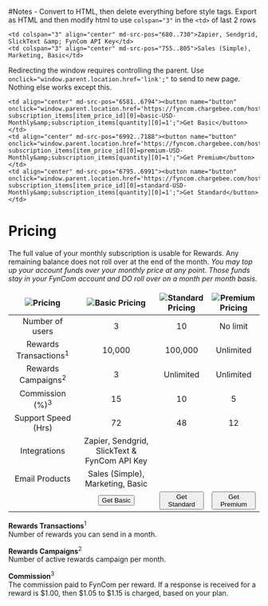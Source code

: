 #Notes - Convert to HTML, then delete everything before style tags.
Export as HTML and then modify html to use `colspan="3"` in the `<td>` of last 2 rows
```
<td colspan="3" align="center" md-src-pos="680..730">Zapier, Sendgrid, SlickText &amp; FynCom API Key</td>
<td colspan="3" align="center" md-src-pos="755..805">Sales (Simple), Marketing, Basic</td>
```
Redirecting the window requires controlling the parent. Use `onclick="window.parent.location.href='link';"` to send to new page. Nothing else works except this.
```
<td align="center" md-src-pos="6581..6794"><button name="button" onclick="window.parent.location.href='https://fyncom.chargebee.com/hosted_pages/checkout?subscription_items[item_price_id][0]=basic-USD-Monthly&amp;subscription_items[quantity][0]=1';">Get Basic</button></td>
<td align="center" md-src-pos="6992..7188"><button name="button" onclick="window.parent.location.href='https://fyncom.chargebee.com/hosted_pages/checkout?subscription_items[item_price_id][0]=premium-USD-Monthly&amp;subscription_items[quantity][0]=1';">Get Premium</button></td>
<td align="center" md-src-pos="6795..6991"><button name="button" onclick="window.parent.location.href='https://fyncom.chargebee.com/hosted_pages/checkout?subscription_items[item_price_id][0]=standard-USD-Monthly&amp;subscription_items[quantity][0]=1';">Get Standard</button></td>
```

<style>
 th {
     border-right:hidden!important;
     border-left:hidden!important;
     border-top:hidden!important;
 }
 tr {
    border-left:5px gray;
 }
</style>

# Pricing
The full value of your monthly subscription is usable for Rewards. Any remaining balance does not roll over at the end of the month.
_You may top up your account funds over your monthly price at any point. Those funds stay in your FynCom account and DO roll over on a month per month basis._

| ![Pricing](https://fyncom-static-files.s3.us-west-1.amazonaws.com/pricing/Pricing+Graphic+A1.png) |                                                        ![Basic Pricing](https://fyncom-static-files.s3.us-west-1.amazonaws.com/pricing/Pricing+Basic+A2.png)                                                        |                                             ![Standard Pricing](https://fyncom-static-files.s3.us-west-1.amazonaws.com/pricing/Pricing+Standard+A3.png)                                              |                                             ![Premium Pricing](https://fyncom-static-files.s3.us-west-1.amazonaws.com/pricing/Pricing+Premium+A4.png)                                              |
|:-------------------------------------------------------------------------------------------------:|:-------------------------------------------------------------------------------------------------------------------------------------------------------------------------------------------------------------------:|:----------------------------------------------------------------------------------------------------------------------------------------------------------------------------------------------------:|:--------------------------------------------------------------------------------------------------------------------------------------------------------------------------------------------------:|
|                                          Number of users                                          |                                                                                                          3                                                                                                          |                                                                                                  10                                                                                                  |                                                                                              No limit                                                                                              |
|                                 Rewards Transactions<sup>1</sup>                                  |                                                                                                       10,000                                                                                                        |                                                                                               100,000                                                                                                |                                                                                             Unlimited                                                                                              |
|                                   Rewards Campaigns<sup>2</sup>                                   |                                                                                                          3                                                                                                          |                                                                                              Unlimited                                                                                               |                                                                                             Unlimited                                                                                              |
|                                    Commission (%)<sup>3</sup>                                     |                                                                                                         15                                                                                                          |                                                                                                  10                                                                                                  |                                                                                                 5                                                                                                  |
|                                        Support Speed (Hrs)                                        |                                                                                                         72                                                                                                          |                                                                                                  48                                                                                                  |                                                                                                 12                                                                                                 |
|                                           Integrations                                            |                                                                                    Zapier, Sendgrid, SlickText & FynCom API Key                                                                                     |
|                                          Email Products                                           |                                              Sales (Simple), Marketing, Basic                                                                                                                                       |
|                                                                                                   | <button name="button" onclick="https://fyncom.chargebee.com/hosted_pages/checkout?subscription_items[item_price_id][0]=basic-USD-Monthly&subscription_items[quantity][0]=1"  formtarget="_blank">Get Basic</button> | <button name="button" onclick="https://fyncom.chargebee.com/hosted_pages/checkout?subscription_items[item_price_id][0]=standard-USD-Monthly&subscription_items[quantity][0]=1">Get Standard</button> | <button name="button" onclick="https://fyncom.chargebee.com/hosted_pages/checkout?subscription_items[item_price_id][0]=premium-USD-Monthly&subscription_items[quantity][0]=1">Get Premium</button> |


**Rewards Transactions**<sup>1</sup> <br>
Number of rewards you can send in a month.

**Rewards Campaigns**<sup>2</sup> <br>
Number of active rewards campaign per month.

**Commission**<sup>3</sup> <br>
The commission paid to FynCom per reward. If a response is received for a reward is $1.00, then $1.05 to $1.15 is charged, based on your plan.
